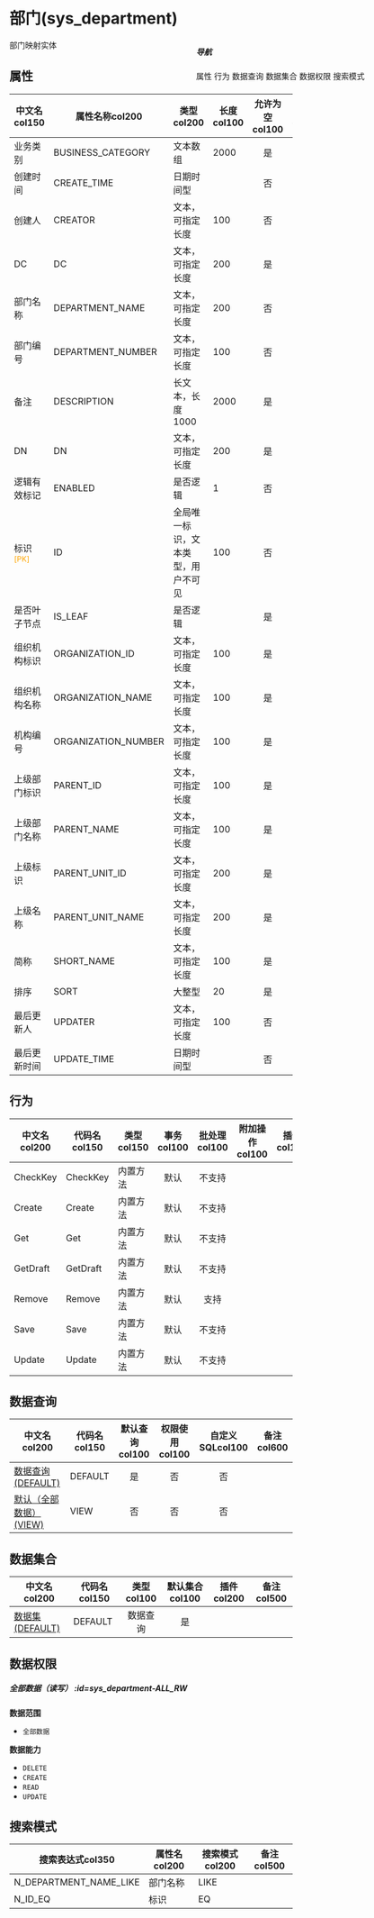 # 部门(sys_department)  <!-- {docsify-ignore-all} -->


部门映射实体


## 属性
|    中文名col150 | 属性名称col200           | 类型col200     | 长度col100    |允许为空col100    |  备注col500  |
| --------   |------------| -----  | -----  | :----: | -------- |
|业务类别|BUSINESS_CATEGORY|文本数组|2000|是||
|创建时间|CREATE_TIME|日期时间型||否||
|创建人|CREATOR|文本，可指定长度|100|否||
|DC|DC|文本，可指定长度|200|是||
|部门名称|DEPARTMENT_NAME|文本，可指定长度|200|否||
|部门编号|DEPARTMENT_NUMBER|文本，可指定长度|100|否||
|备注|DESCRIPTION|长文本，长度1000|2000|是||
|DN|DN|文本，可指定长度|200|是||
|逻辑有效标记|ENABLED|是否逻辑|1|否||
|标识<sup class="footnote-symbol"><font color=orange>[PK]</font></sup>|ID|全局唯一标识，文本类型，用户不可见|100|否||
|是否叶子节点|IS_LEAF|是否逻辑||是||
|组织机构标识|ORGANIZATION_ID|文本，可指定长度|100|是||
|组织机构名称|ORGANIZATION_NAME|文本，可指定长度|100|是||
|机构编号|ORGANIZATION_NUMBER|文本，可指定长度|100|是||
|上级部门标识|PARENT_ID|文本，可指定长度|100|是||
|上级部门名称|PARENT_NAME|文本，可指定长度|100|是||
|上级标识|PARENT_UNIT_ID|文本，可指定长度|200|是||
|上级名称|PARENT_UNIT_NAME|文本，可指定长度|200|是||
|简称|SHORT_NAME|文本，可指定长度|100|是||
|排序|SORT|大整型|20|是||
|最后更新人|UPDATER|文本，可指定长度|100|否||
|最后更新时间|UPDATE_TIME|日期时间型||否||


## 行为
| 中文名col200    | 代码名col150    | 类型col150    | 事务col100   | 批处理col100   | 附加操作col100  | 插件col150    |  备注col300  |
| -------- |---------- |----------- |:----:|:----:|---------| ----- | ----- |
|CheckKey|CheckKey|内置方法|默认|不支持||||
|Create|Create|内置方法|默认|不支持||||
|Get|Get|内置方法|默认|不支持||||
|GetDraft|GetDraft|内置方法|默认|不支持||||
|Remove|Remove|内置方法|默认|支持||||
|Save|Save|内置方法|默认|不支持||||
|Update|Update|内置方法|默认|不支持||||

## 数据查询
| 中文名col200    | 代码名col150    | 默认查询col100 | 权限使用col100 | 自定义SQLcol100 |  备注col600|
| --------  | --------   | :----:  |:----:  | :----:  |----- |
|[数据查询(DEFAULT)](module/ibizsysmgr/sys_department/query/Default)|DEFAULT|是|否 |否 ||
|[默认（全部数据）(VIEW)](module/ibizsysmgr/sys_department/query/View)|VIEW|否|否 |否 ||

## 数据集合
| 中文名col200  | 代码名col150  | 类型col100 | 默认集合col100 |   插件col200|   备注col500|
| --------  | --------   | :----:   | :----:   | ----- |----- |
|[数据集(DEFAULT)](module/ibizsysmgr/sys_department/dataset/Default)|DEFAULT|数据查询|是|||

## 数据权限

##### 全部数据（读写） :id=sys_department-ALL_RW

<p class="panel-title"><b>数据范围</b></p>

* `全部数据`

<p class="panel-title"><b>数据能力</b></p>

* `DELETE`
* `CREATE`
* `READ`
* `UPDATE`




## 搜索模式
|   搜索表达式col350   |    属性名col200    |    搜索模式col200        |备注col500  |
| -------- |------------|------------|------|
|N_DEPARTMENT_NAME_LIKE|部门名称|LIKE||
|N_ID_EQ|标识|EQ||

<div style="display: block; overflow: hidden; position: fixed; top: 140px; right: 100px;">

##### 导航
<el-anchor >
<el-anchor-link :href="`#/module/ibizsysmgr/sys_department?id=属性`">
  属性
</el-anchor-link>
<el-anchor-link :href="`#/module/ibizsysmgr/sys_department?id=行为`">
  行为
</el-anchor-link>
<el-anchor-link :href="`#/module/ibizsysmgr/sys_department?id=数据查询`">
  数据查询
</el-anchor-link>
<el-anchor-link :href="`#/module/ibizsysmgr/sys_department?id=数据集合`">
  数据集合
</el-anchor-link>
<el-anchor-link :href="`#/module/ibizsysmgr/sys_department?id=数据权限`">
  数据权限
</el-anchor-link>
<el-anchor-link :href="`#/module/ibizsysmgr/sys_department?id=搜索模式`">
  搜索模式
</el-anchor-link>
</el-anchor>
</div>

<script>
 const { createApp } = Vue
  createApp({
    data() {
      return {



      }
    },
    methods: {
    }
  }).use(ElementPlus).mount('#app')
</script>